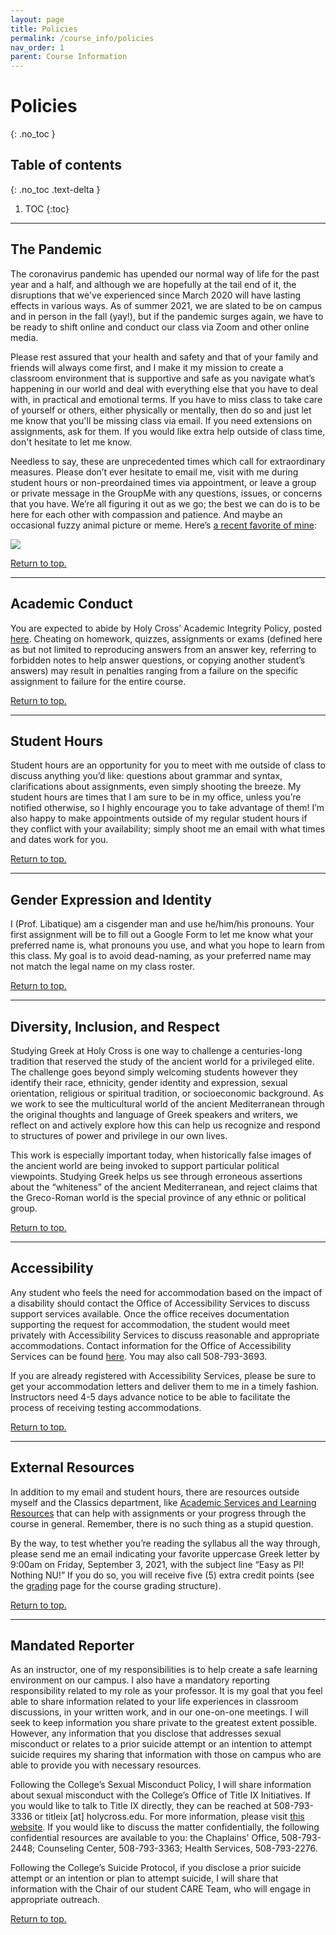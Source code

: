 ```yaml
---
layout: page
title: Policies
permalink: /course_info/policies
nav_order: 1
parent: Course Information
---
```


# Policies
{: .no_toc }

## Table of contents
{: .no_toc .text-delta }

1. TOC
{:toc}

***

## The Pandemic

The coronavirus pandemic has upended our normal way of life for the past year and a half, and although we are hopefully at the tail end of it, the disruptions that we've experienced since March 2020 will have lasting effects in various ways. As of summer 2021, we are slated to be on campus and in person in the fall (yay!), but if the pandemic surges again, we have to be ready to shift online and conduct our class via Zoom and other online media.

Please rest assured that your health and safety and that of your family and friends will always come first, and I make it my mission to create a classroom environment that is supportive and safe as you navigate what’s happening in our world and deal with everything else that you have to deal with, in practical and emotional terms. If you have to miss class to take care of yourself or others, either physically or mentally, then do so and just let me know that you'll be missing class via email. If you need extensions on assignments, ask for them. If you would like extra help outside of class time, don't hesitate to let me know.

Needless to say, these are unprecedented times which call for extraordinary measures. Please don’t ever hesitate to email me, visit with me during student hours or non-preordained times via appointment, or leave a group or private message in the GroupMe with any questions, issues, or concerns that you have. We’re all figuring it out as we go; the best we can do is to be here for each other with compassion and patience. And maybe an occasional fuzzy animal picture or meme. Here’s [a recent favorite of mine](https://twitter.com/DrMRFrancis/status/1130553886585044993):

![](https://libatique.info/GREK214-S21/public/IMG_0877.jpg)

[Return to top.](#top)

***

## Academic Conduct

You are expected to abide by Holy Cross’ Academic Integrity Policy, posted [here](https://catalog.holycross.edu/requirements-policies/academic-policies/#academicintegritytext). Cheating on homework, quizzes, assignments or exams (defined here as but not limited to reproducing answers from an answer key, referring to forbidden notes to help answer questions, or copying another student’s answers) may result in penalties ranging from a failure on the specific assignment to failure for the entire course.

[Return to top.](#top)

***

## Student Hours

Student hours are an opportunity for you to meet with me outside of class to discuss anything you’d like: questions about grammar and syntax, clarifications about assignments, even simply shooting the breeze. My student hours are times that I am sure to be in my office, unless you’re notified otherwise, so I highly encourage you to take advantage of them! I’m also happy to make appointments outside of my regular student hours if they conflict with your availability; simply shoot me an email with what times and dates work for you.

[Return to top.](#top)

***

## Gender Expression and Identity

I (Prof. Libatique) am a cisgender man and use he/him/his pronouns. Your first assignment will be to fill out a Google Form to let me know what your preferred name is, what pronouns you use, and what you hope to learn from this class. My goal is to avoid dead-naming, as your preferred name may not match the legal name on my class roster.

[Return to top.](#top)

***

## Diversity, Inclusion, and Respect

Studying Greek at Holy Cross is one way to challenge a centuries-long tradition that reserved the study of the ancient world for a privileged elite. The challenge goes beyond simply welcoming students however they identify their race, ethnicity, gender identity and expression, sexual orientation, religious or spiritual tradition, or socioeconomic background. As we work to see the multicultural world of the ancient Mediterranean through the original thoughts and language of Greek speakers and writers, we reflect on and actively explore how this can help us recognize and respond to structures of power and privilege in our own lives.

This work is especially important today, when historically false images of the ancient world are being invoked to support particular political viewpoints. Studying Greek helps us see through erroneous assertions about the “whiteness” of the ancient Mediterranean, and reject claims that the Greco-Roman world is the special province of any ethnic or political group.

[Return to top.](#top)

***

## Accessibility

Any student who feels the need for accommodation based on the impact of a disability should contact the Office of Accessibility Services to discuss support services available. Once the office receives documentation supporting the request for accommodation, the student would meet privately with Accessibility Services to discuss reasonable and appropriate accommodations. Contact information for the Office of Accessibility Services can be found [here](https://www.holycross.edu/health-wellness-and-access/office-accessibility-services). You may also call 508-793-3693.

If you are already registered with Accessibility Services, please be sure to get your accommodation letters and deliver them to me in a timely fashion. Instructors need 4-5 days advance notice to be able to facilitate the process of receiving testing accommodations.

[Return to top.](#top)

***

## External Resources

In addition to my email and student hours, there are resources outside myself and the Classics department, like [Academic Services and Learning Resources](https://www.holycross.edu/support-and-resources/academic-services-and-learning-resources) that can help with assignments or your progress through the course in general. Remember, there is no such thing as a stupid question.

By the way, to test whether you’re reading the syllabus all the way through, please send me an email indicating your favorite uppercase Greek letter by 9:00am on Friday, September 3, 2021, with the subject line “Easy as PI! Nothing NU!” If you do so, you will receive five (5) extra credit points (see the [grading](/course_info/grading) page for the course grading structure).

[Return to top.](#top)

***

## Mandated Reporter

As an instructor, one of my responsibilities is to help create a safe learning environment on our campus.  I also have a mandatory reporting responsibility related to my role as your professor. It is my goal that you feel able to share information related to your life experiences in classroom discussions, in your written work, and in our one-on-one meetings. I will seek to keep information you share private to the greatest extent possible. However, any information that you disclose that addresses sexual misconduct or relates to a prior suicide attempt or an intention to attempt suicide requires my sharing that information with those on campus who are able to provide you with necessary resources.

Following the College’s Sexual Misconduct Policy, I will share information about sexual misconduct with the College’s Office of Title IX Initiatives. If you would like to talk to Title IX directly, they can be reached at 508-793-3336 or titleix [at] holycross.edu.  For more information, please visit [this website](https://www.holycross.edu/sexual-respect-and-title-ix). If you would like to discuss the matter confidentially, the following confidential resources are available to you: the Chaplains' Office, 508-793-2448; Counseling Center, 508-793-3363; Health Services, 508-793-2276.

Following the College’s Suicide Protocol, if you disclose a prior suicide attempt or an intention or plan to attempt suicide, I will share that information with the Chair of our student CARE Team, who will engage in appropriate outreach.

[Return to top.](#top)
